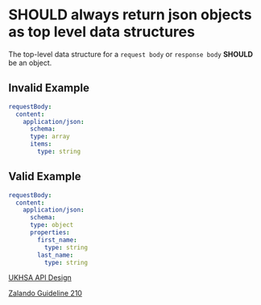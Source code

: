 # **SHOULD** always return json objects as top level data structures

The top-level data structure for a `request body` or `response body` **SHOULD** be an object.

## Invalid Example

``` yaml
requestBody:
  content:
    application/json:
      schema:
      type: array
      items:
        type: string
```

## Valid Example

``` yaml
requestBody:
  content:
    application/json:
      schema:
      type: object
      properties:
        first_name:
          type: string
        last_name:
          type: string
```

[UKHSA API Design](../../api-design-guidelines/api-design.md#response-format)

[Zalando Guideline 210](https://opensource.zalando.com/restful-api-guidelines/#210)
